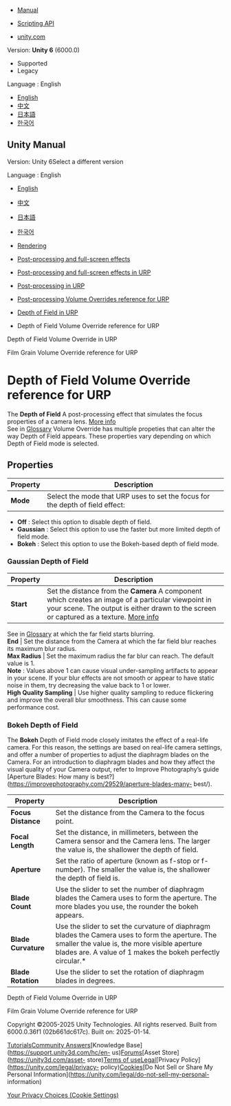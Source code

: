[](https://docs.unity3d.com)

  * [Manual](../Manual/index.html)
  * [Scripting API](../ScriptReference/index.html)

  * [unity.com](https://unity.com/)

Version: **Unity 6** (6000.0)

  * Supported
  * Legacy

Language : English

  * [English](/Manual/urp/depth-of-field-volume-override-reference.html)
  * [中文](/cn/current/Manual/urp/depth-of-field-volume-override-reference.html)
  * [日本語](/ja/current/Manual/urp/depth-of-field-volume-override-reference.html)
  * [한국어](/kr/current/Manual/urp/depth-of-field-volume-override-reference.html)

[](https://docs.unity3d.com)

## Unity Manual

Version: Unity 6Select a different version

Language : English

  * [English](/Manual/urp/depth-of-field-volume-override-reference.html)
  * [中文](/cn/current/Manual/urp/depth-of-field-volume-override-reference.html)
  * [日本語](/ja/current/Manual/urp/depth-of-field-volume-override-reference.html)
  * [한국어](/kr/current/Manual/urp/depth-of-field-volume-override-reference.html)

  * [Rendering](../rendering-and-post-processing.html)
  * [Post-processing and full-screen effects](../post-processing-and-full-screen-effects.html)
  * [Post-processing and full-screen effects in URP](../urp/post-processing-and-full-screen-effects-urp.html)
  * [Post-processing in URP](../urp/post-processing-in-urp.html)
  * [Post-processing Volume Overrides reference for URP](../urp/EffectList.html)
  * [Depth of Field in URP](../urp/depth-of-field-urp.html)
  * Depth of Field Volume Override reference for URP

[](../urp/depth-of-field-volume-override.html)

Depth of Field Volume Override in URP

[](../urp/Post-Processing-Film-Grain.html)

Film Grain Volume Override reference for URP

# Depth of Field Volume Override reference for URP

The **Depth of Field** A post-processing effect that simulates the focus
properties of a camera lens. [More info](../PostProcessingOverview.html)  
See in [Glossary](../Glossary.html#DepthofField) Volume Override has multiple
propeties that can alter the way Depth of Field appears. These properties vary
depending on which Depth of Field mode is selected.

## Properties

**Property** | **Description**  
---|---  
**Mode** | Select the mode that URP uses to set the focus for the depth of field effect:

  * **Off** : Select this option to disable depth of field.
  * **Gaussian** : Select this option to use the faster but more limited depth of field mode.
  * **Bokeh** : Select this option to use the Bokeh-based depth of field mode.

  
  
### Gaussian Depth of Field

**Property** | **Description**  
---|---  
**Start** | Set the distance from the **Camera** A component which creates an image of a particular viewpoint in your scene. The output is either drawn to the screen or captured as a texture. [More info](../CamerasOverview.html)  
See in [Glossary](../Glossary.html#Camera) at which the far field starts
blurring.  
**End** | Set the distance from the Camera at which the far field blur reaches its maximum blur radius.  
**Max Radius** | Set the maximum radius the far blur can reach. The default value is 1.   
**Note** : Values above 1 can cause visual under-sampling artifacts to appear
in your scene. If your blur effects are not smooth or appear to have static
noise in them, try decreasing the value back to 1 or lower.  
**High Quality Sampling** | Use higher quality sampling to reduce flickering and improve the overall blur smoothness. This can cause some performance cost.  
  
### Bokeh Depth of Field

The **Bokeh** Depth of Field mode closely imitates the effect of a real-life
camera. For this reason, the settings are based on real-life camera settings,
and offer a number of properties to adjust the diaphragm blades on the Camera.
For an introduction to diaphragm blades and how they affect the visual quality
of your Camera output, refer to Improve Photography’s guide [Aperture Blades:
How many is best?](https://improvephotography.com/29529/aperture-blades-many-
best/).

**Property** | **Description**  
---|---  
**Focus Distance** | Set the distance from the Camera to the focus point.  
**Focal Length** | Set the distance, in millimeters, between the Camera sensor and the Camera lens. The larger the value is, the shallower the depth of field.  
**Aperture** | Set the ratio of aperture (known as f-stop or f-number). The smaller the value is, the shallower the depth of field is.  
**Blade Count** | Use the slider to set the number of diaphragm blades the Camera uses to form the aperture. The more blades you use, the rounder the bokeh appears.  
**Blade Curvature** | Use the slider to set the curvature of diaphragm blades the Camera uses to form the aperture. The smaller the value is, the more visible aperture blades are. A value of 1 makes the bokeh perfectly circular.*  
**Blade Rotation** | Use the slider to set the rotation of diaphragm blades in degrees.  
  
[](../urp/depth-of-field-volume-override.html)

Depth of Field Volume Override in URP

[](../urp/Post-Processing-Film-Grain.html)

Film Grain Volume Override reference for URP

Copyright ©2005-2025 Unity Technologies. All rights reserved. Built from
6000.0.36f1 (02b661dc617c). Built on: 2025-01-14.

[Tutorials](https://learn.unity.com/)[Community
Answers](https://answers.unity3d.com)[Knowledge
Base](https://support.unity3d.com/hc/en-
us)[Forums](https://forum.unity3d.com)[Asset Store](https://unity3d.com/asset-
store)[Terms of
use](https://docs.unity3d.com/Manual/TermsOfUse.html)[Legal](https://unity.com/legal)[Privacy
Policy](https://unity.com/legal/privacy-
policy)[Cookies](https://unity.com/legal/cookie-policy)[Do Not Sell or Share
My Personal Information](https://unity.com/legal/do-not-sell-my-personal-
information)

[Your Privacy Choices (Cookie Settings)](javascript:void\(0\);)

